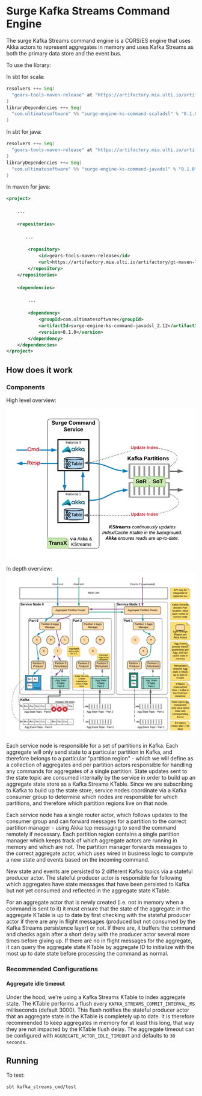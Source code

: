 # Surge Kafka Streams Command Engine

The surge Kafka Streams command engine is a CQRS/ES engine
that uses Akka actors to represent aggregates in memory and
uses Kafka Streams as both the primary data store and the event
bus.

To use the library:

In sbt for scala:
```sbt
resolvers ++= Seq(
  "gears-tools-maven-release" at "https://artifactory.mia.ulti.io/artifactory/gt-maven-libs-release/"
)
libraryDependencies ++= Seq(
  "com.ultimatesoftware" %% "surge-engine-ks-command-scaladsl" % "0.1.0"
)
```

In sbt for java:
```sbt
resolvers ++= Seq(
  "gears-tools-maven-release" at "https://artifactory.mia.ulti.io/artifactory/gt-maven-libs-release/"
)
libraryDependencies ++= Seq(
  "com.ultimatesoftware" %% "surge-engine-ks-command-javadsl" % "0.1.0"
)
```

In maven for java:
```xml
<project>

    ...

    <repositories>

       ...

        <repository>
            <id>gears-tools-maven-release</id>
            <url>https://artifactory.mia.ulti.io/artifactory/gt-maven-libs-release/</url>
        </repository>
    </repositories>

    <dependencies>

        ...

        <dependency>
            <groupId>com.ultimatesoftware</groupId>
            <artifactId>surge-engine-ks-command-javadsl_2.12</artifactId>
            <version>0.1.0</version>
        </dependency>
    </dependencies>
</project>
```

## How does it work

### Components

High level overview:

![Kafka Streams Command Components](docs/images/Surge%20Command%20Components.png)

In depth overview:
![Kafka Streams Command In Depth](docs/images/CQRS_ES%20on%20Kafka%20Streams%20with%20Kafka%20Event%20Store.png)

Each service node is responsible for a set of partitions in Kafka.  Each aggregate will
only send state to a particular partition in Kafka, and therefore belongs to a particular
"partition region" - which we will define as a collection of aggregates and per partition
actors responsible for handling any commands for aggregates of a single partition.
State updates sent to the state topic are consumed internally by the service in order to
build up an aggregate state store as a Kafka Streams KTable.  Since we are subscribing
to Kafka to build up the state store, service nodes coordinate via a Kafka consumer group
to determine which nodes are responsible for which partitions, and therefore which partition
regions live on that node.

Each service node has a single router actor, which follows updates to the consumer group
and can forward messages for a partition to the correct partition manager - using Akka tcp
messaging to send the command remotely if necessary.  Each partition region contains a
single partition manager which keeps track of which aggregate actors are running in memory
and which are not.  The partition manager forwards messages to the correct aggregate actor,
which uses wired in business logic to compute a new state and events based on the incoming command.

New state and events are persisted to 2 different Kafka topics via a stateful producer actor.
The stateful producer actor is responsible for following which aggregates have state messages
that have been persisted to Kafka but not yet consumed and reflected in the aggregate state KTable.

For an aggregate actor that is newly created (i.e. not in memory when a command is sent to it)
it must ensure that the state of the aggregate in the aggregate KTable is up to date by first
checking with the stateful producer actor if there are any in flight messages
(produced but not consumed by the Kafka Streams persistence layer) or not.  If there are,
it buffers the command and checks again after a short delay with the producer actor several
more times before giving up.  If there are no in flight messages for the aggregate, it can
query the aggregate state KTable by aggregate ID to initialize with the most up to date state
before processing the command as normal.

### Recommended Configurations

#### Aggregate idle timeout
Under the hood, we're using a Kafka Streams KTable to index aggregate state.  The KTable performs a
flush every `KAFKA_STREAMS_COMMIT_INTERVAL_MS` milliseconds (default 3000).
This flush notifies the stateful producer actor that an aggregate state in the KTable is completely
up to date.  It is therefore recommended to keep aggregates in memory for at least this long, that
way they are not impacted by the KTable flush delay.  The aggregate timeout can be configured with
`AGGREGATE_ACTOR_IDLE_TIMEOUT` and defaults to `30 seconds`.


## Running

To test:
```
sbt kafka_streams_cmd/test
```
